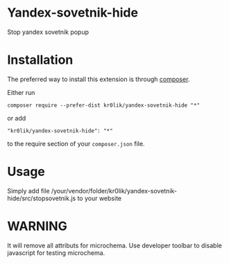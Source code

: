 # Yandex-sovetnik-hide
Stop yandex sovetnik popup

# Installation

The preferred way to install this extension is through [composer](http://getcomposer.org/download/).

Either run

```
composer require --prefer-dist kr0lik/yandex-sovetnik-hide "*"
```

or add

```
"kr0lik/yandex-sovetnik-hide": "*"
```

to the require section of your `composer.json` file.


# Usage
Simply add file /your/vendor/folder/kr0lik/yandex-sovetnik-hide/src/stopsovetnik.js to your website

# WARNING
It will remove all attributs for microchema. Use developer toolbar to disable javascript for testing microchema.

